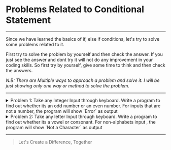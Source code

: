 # Problems Related to Conditional Statement

---

Since we have learned the basics of if, else if conditions, let's try to solve some problems related to it.

First try to solve the problem by yourself and then check the answer. If you just see the answer and dont try it will not do any improvement in your coding skills. So first try by yourself, give some time to think and then check the answers.

_N.B: There are Multiple ways to approach a problem and solve it. I will be just showing only one way or method to solve the problem._

---

<details markdown=1> 
<Summary markdown="span">Problem 1: Take any Integer Input through keyboard. Write a program to find out whether its an odd number or an even number. For inputs that are not a number, the program will show `Error` as output</Summary>
<img src="../images/problems/loop-1.png">

</details>

<details markdown=1> 
<Summary markdown="span">Problem 2: Take any letter Input through keyboard. Write a program to find out whether its a vowel or consonant. For non-alphabets input , the program will show `Not a Character` as output</Summary>
<img src="../images/problems/loop-2.png">

</details>

---

> Let's Create a Difference, Together
